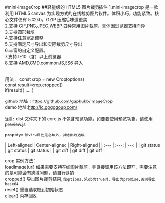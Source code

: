 #mini-imageCrop ##轻量级的 HTML5 图片裁剪插件
1.mini-imagecrop 是一款利用 HTML5
canvas 为实现方式的在线裁剪图片软件。体积小巧，功能紧致。核心文件仅有 5.32kb。GZIP 压缩后味道更美
<br /> 2.支持 GIF,PNG,JPEG,WEBP 四种常用图片裁剪。具体因浏览器支持而异 <br /> 3.支持圆形裁剪 <br /> 4.支持任意宽高调整<br /> 5.支持固定尺寸导出和实际裁剪尺寸导出<br /> 6.丰富的自定义配置。<br /> 7.支持 IE10（含）以上浏览器 <br /> 8.支持 AMD,CMD,commonJS,ES6 导入<br />
<br />
<br />
用法： const crop = new Crop(options)<br>
const result=crop.cropped()<br>
if(result){
    ....
}
<br />
<br />
github 地址：https://github.com/gapkukb/imageCrop<br />
demo 地址:http://ic.gogogoup.com/<br /><br />
`注意:` dist 文件夹下的 core.js 不包含预览功能，如要要使用预览功能，请使用 preview.js
<br /><br />
propetys:`除view属性是必填外，其他都为选填`
<br><br>
| Left-aligned | Center-aligned | Right-aligned |
| :---         |     :---:      |          ---: |
| git status   | git status     | git status    |
| git diff     | git diff       | git diff      |
<br>


crop 实例方法：<br>
loadImage(url) 如果需要支持在线图片裁剪，则直接调用该方法即可，需要注意的是可能会有跨域问题，请自行斟酌<br>
cropped() 导出图片裁剪结果,`当options.blob为true时，导出为promise,否则导出base64`<br>
reset() 重置选取框到初始状态<br>
clear() 内存回收<br>
